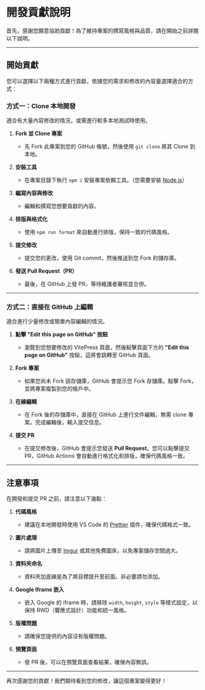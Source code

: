 # 開發貢獻說明

首先，感謝您願意協助貢獻！為了維持專案的撰寫風格與品質，請在開始之前詳閱以下說明。

---

## 開始貢獻

您可以選擇以下兩種方式進行貢獻，依據您的需求和修改的內容量選擇適合的方式：

### 方式一：Clone 本地開發

適合有大量內容修改的情況，或需進行較多本地測試時使用。

1. **Fork 並 Clone 專案**

   - 先 Fork 此專案到您的 GitHub 帳號，然後使用 `git clone` 將其 Clone 到本地。

2. **安裝工具**

   - 在專案目錄下執行 `npm i` 安裝專案依賴工具。（您需要安裝 [Node.js](https://nodejs.org/)）

3. **編寫內容與修改**

   - 編輯和撰寫您想要貢獻的內容。

4. **排版與格式化**

   - 使用 `npm run format` 來自動進行排版，保持一致的代碼風格。

5. **提交修改**

   - 提交您的更改，使用 Git commit，然後推送到您 Fork 的儲存庫。

6. **發送 Pull Request（PR）**

   - 最後，在 GitHub 上發 PR，等待維護者審核並合併。

---

### 方式二：直接在 GitHub 上編輯

適合進行少量修改或簡單內容編輯的情況。

1. **點擊 "Edit this page on GitHub" 按鈕**

   - 瀏覽到您想要修改的 VitePress 頁面，然後點擊頁面下方的 **"Edit this page on GitHub"** 按鈕，這將會跳轉至 GitHub 頁面。

2. **Fork 專案**

   - 如果您尚未 Fork 該存儲庫，GitHub 會提示您 Fork 存儲庫。點擊 Fork，並將專案複製到您的帳戶中。

3. **在線編輯**

   - 在 Fork 後的存儲庫中，直接在 GitHub 上進行文件編輯，無需 clone 專案。完成編輯後，輸入提交信息。

4. **提交 PR**
   - 在提交修改後，GitHub 會提示您發送 **Pull Request**。您可以點擊提交 PR，GitHub Actions 會自動進行格式化和排版，確保代碼風格一致。

---

## 注意事項

在開發和提交 PR 之前，請注意以下幾點：

1. **代碼風格**

   - 建議在本地開發時使用 VS Code 的 [Prettier](https://marketplace.visualstudio.com/items?itemName=esbenp.prettier-vscode) 插件，確保代碼格式一致。

2. **圖片處理**

   - 請將圖片上傳至 [Imgur](https://imgur.com/) 或其他免費圖床，以免專案儲存空間過大。

3. **資料夾命名**

   - 資料夾加底線是為了將目標提升至前面。非必要請勿添加。

4. **Google Iframe 嵌入**

   - 嵌入 Google 的 iframe 時，請移除 `width`, `height`, `style` 等樣式設定，以保持 RWD（響應式設計）功能和統一風格。

5. **版權問題**

   - 請確保您提供的內容沒有版權問題。

6. **預覽頁面**
   - 發 PR 後，可以在預覽頁面查看結果，確保內容無誤。

---

再次感謝您的貢獻！我們期待看到您的修改，讓這個專案變得更好！
